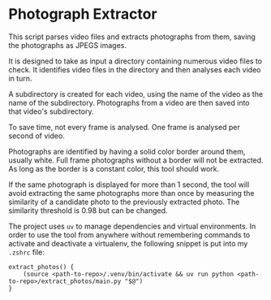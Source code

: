 # Photograph Extractor

This script parses video files and extracts photographs from them, saving the
photographs as JPEGS images.

It is designed to take as input a directory containing numerous video files to
check. It identifies video files in the directory and then analyses each video
in turn.

A subdirectory is created for each video, using the name of the video as the
name of the subdirectory. Photographs from a video are then saved into that
video's subdirectory.

To save time, not every frame is analysed. One frame is analysed per second of
video.

Photographs are identified by having a solid color border around them, usually
white. Full frame photographs without a border will not be extracted. As long as
the border is a constant color, this tool should work.

If the same photograph is displayed for more than 1 second, the tool will avoid
extracting the same photographs more than once by measuring the similarity of a
candidate photo to the previously extracted photo. The similarity threshold is
0.98 but can be changed.

The project uses `uv` to manage dependencies and virtual environments. In order
to use the tool from anywhere without remembering commands to activate and
deactivate a virtualenv, the following snippet is put into my `.zshrc` file:

```
extract_photos() {
    (source <path-to-repo>/.venv/bin/activate && uv run python <path-to-repo>/extract_photos/main.py "$@")
}
```
